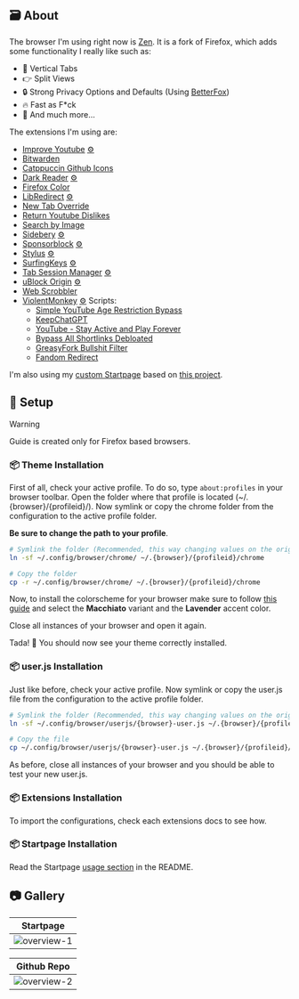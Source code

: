 ## 🗃️ About

The browser I'm using right now is [Zen](https://zen-browser.app/). It is a fork of Firefox, which adds some functionality I really like such as:

- 🚦 Vertical Tabs
- 👉 Split Views
- 🔒 Strong Privacy Options and Defaults (Using [BetterFox](https://github.com/yokoffing/Betterfox))
- 🔥 Fast as F\*ck
- 🍿 And much more...

The extensions I'm using are:

- [Improve Youtube](https://github.com/code-charity/youtube) [⚙](https://github.com/Matt-FTW/dotfiles/blob/main/.config/browser/extensions/improved-youtube.json)
- [Bitwarden](https://addons.mozilla.org/en-US/firefox/addon/bitwarden-password-manager/?browser=firefox)
- [Catppuccin Github Icons](https://github.com/catppuccin/github-file-explorer-icons)
- [Dark Reader](https://github.com/darkreader/darkreader) [⚙](https://github.com/Matt-FTW/dotfiles/blob/main/.config/browser/extensions/dark-reader.json)
- [Firefox Color](https://addons.mozilla.org/en-US/firefox/addon/firefox-color/)
- [LibRedirect](https://github.com/libredirect/browser_extension) [⚙](https://github.com/Matt-FTW/dotfiles/blob/main/.config/browser/extensions/libredirect.json)
- [New Tab Override](https://addons.mozilla.org/en-US/firefox/addon/new-tab-override/)
- [Return Youtube Dislikes](https://github.com/Anarios/return-youtube-dislike)
- [Search by Image](https://github.com/dessant/search-by-image)
- [Sidebery](https://github.com/mbnuqw/sidebery) [⚙](https://github.com/Matt-FTW/dotfiles/blob/main/.config/browser/extensions/sidebery.json)
- [Sponsorblock](https://github.com/ajayyy/SponsorBlock) [⚙](https://github.com/Matt-FTW/dotfiles/blob/main/.config/browser/extensions/sponsor-block.json)
- [Stylus](https://github.com/openst) [⚙](https://github.com/Matt-FTW/dotfiles/blob/main/.config/browser/extensions/stylus.json)
- [SurfingKeys](https://github.com/brookhong/Surfingkeys) [⚙](https://github.com/Matt-FTW/surfingkeys-conf)
- [Tab Session Manager](https://github.com/sienori/Tab-Session-Manager) [⚙](https://github.com/Matt-FTW/dotfiles/blob/main/.config/browser/extensions/session-manager.json)
- [uBlock Origin](https://github.com/gorhill/uBlock#ublock-origin) [⚙](https://github.com/Matt-FTW/dotfiles/blob/main/.config/browser/extensions/ublock.txt)
- [Web Scrobbler](https://github.com/web-scrobbler/web-scrobbler)
- [ViolentMonkey](https://github.com/violentmonkey/violentmonkey) [⚙](https://github.com/Matt-FTW/dotfiles/blob/main/.config/browser/extensions/violentmonkey.zip)
  Scripts:
  - [Simple YouTube Age Restriction Bypass](https://greasyfork.org/en/scripts/423851-simple-youtube-age-restriction-bypass)
  - [KeepChatGPT](https://greasyfork.org/en/scripts/462804-keepchatgpt)
  - [YouTube - Stay Active and Play Forever](https://greasyfork.org/en/scripts/390352-youtube-stay-active-and-play-forever)
  - [Bypass All Shortlinks Debloated](https://codeberg.org/Amm0ni4/bypass-all-shortlinks-debloated)
  - [GreasyFork Bullshit Filter](https://greasyfork.org/en/scripts/12179-greasyfork-bull-filter)
  - [Fandom Redirect](https://greasyfork.org/en/scripts/476527-fandom-redirect)

I'm also using my [custom Startpage](https://github.com/Matt-FTW/startpage) based on [this project](https://github.com/pivoshenko/catppuccin-startpage).

## :wrench: Setup

> [!WARNING]
> Guide is created only for Firefox based browsers.

### :package: Theme Installation

First of all, check your active profile. To do so, type `about:profiles` in your browser toolbar. Open the folder where that profile is located (~/.{browser}/{profileid}/). Now symlink or copy the chrome folder from the configuration to the active profile folder.

**Be sure to change the path to your profile**.

```bash
# Symlink the folder (Recommended, this way changing values on the original path alters the destination)
ln -sf ~/.config/browser/chrome/ ~/.{browser}/{profileid}/chrome

# Copy the folder
cp -r ~/.config/browser/chrome/ ~/.{browser}/{profileid}/chrome
```

Now, to install the colorscheme for your browser make sure to follow [this guide](https://github.com/catppuccin/firefox) and select the **Macchiato** variant and the **Lavender** accent color.

Close all instances of your browser and open it again.

Tada! 🎉 You should now see your theme correctly installed.

### :package: user.js Installation

Just like before, check your active profile. Now symlink or copy the user.js file from the configuration to the active profile folder.

```bash
# Symlink the folder (Recommended, this way changing values on the original path alters the destination)
ln -sf ~/.config/browser/userjs/{browser}-user.js ~/.{browser}/{profileid}/user.js

# Copy the file
cp ~/.config/browser/userjs/{browser}-user.js ~/.{browser}/{profileid}/user.js
```

As before, close all instances of your browser and you should be able to test your new user.js.

### :package: Extensions Installation

To import the configurations, check each extensions docs to see how.

### :package: Startpage Installation

Read the Startpage [usage section](https://github.com/Matt-FTW/startpage?tab=readme-ov-file#usage) in the README.

## :camera: Gallery

| **Startpage**                                                                                                  |
| -------------------------------------------------------------------------------------------------------------- |
| ![overview-1](https://raw.githubusercontent.com/Matt-FTW/dotfiles/main/.config/browser/.github/overview-1.png) |

| **Github Repo**                                                                                                |
| -------------------------------------------------------------------------------------------------------------- |
| ![overview-2](https://raw.githubusercontent.com/Matt-FTW/dotfiles/main/.config/browser/.github/overview-2.png) |
